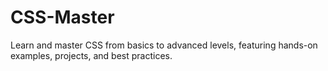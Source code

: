 # CSS-Master
Learn and master CSS from basics to advanced levels, featuring hands-on examples, projects, and best practices.
